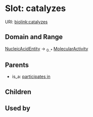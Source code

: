 
# Slot: catalyzes




URI: [biolink:catalyzes](https://w3id.org/biolink/vocab/catalyzes)


## Domain and Range

[NucleicAcidEntity](NucleicAcidEntity.md) &#8594;  <sub>0..\*</sub> [MolecularActivity](MolecularActivity.md)

## Parents

 *  is_a: [participates in](participates_in.md)

## Children


## Used by

